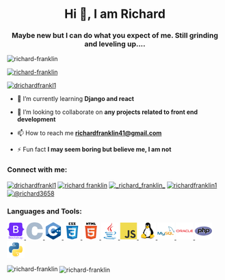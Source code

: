 <h1 align="center">Hi 👋, I am Richard</h1>
<h3 align="center">Maybe new but I can do what you expect of me. Still grinding and leveling up....</h3>

<p align="left"> <img src="https://komarev.com/ghpvc/?username=richard-franklin&label=Profile%20views&color=0e75b6&style=flat" alt="richard-franklin" /> </p>

<p align="left"> <a href="https://github.com/ryo-ma/github-profile-trophy"><img src="https://github-profile-trophy.vercel.app/?username=richard-franklin" alt="richard-franklin" /></a> </p>

<p align="left"> <a href="https://twitter.com/drichardfrankl1" target="blank"><img src="https://img.shields.io/twitter/follow/drichardfrankl1?logo=twitter&style=for-the-badge" alt="drichardfrankl1" /></a> </p>

- 🌱 I’m currently learning **Django and react**

- 👯 I’m looking to collaborate on **any projects related to front end development**

- 📫 How to reach me **richardfranklin41@gmail.com**

- ⚡ Fun fact **I may seem boring but believe me, I am not**

<h3 align="left">Connect with me:</h3>
<p align="left">
<a href="https://twitter.com/DRichardFrankl1" target="blank"><img align="center" src="https://cdn.jsdelivr.net/npm/simple-icons@3.0.1/icons/twitter.svg" alt="drichardfrankl1" height="30" width="40" /></a>
<a href="https://fb.com/Richard Franklin" target="blank"><img align="center" src="https://cdn.jsdelivr.net/npm/simple-icons@3.0.1/icons/facebook.svg" alt="richard franklin" height="30" width="40" /></a>
<a href="https://instagram.com/_richard_franklin_" target="blank"><img align="center" src="https://cdn.jsdelivr.net/npm/simple-icons@3.0.1/icons/instagram.svg" alt="_richard_franklin_" height="30" width="40" /></a>
<a href="https://www.hackerrank.com/richardfranklin1" target="blank"><img align="center" src="https://cdn.jsdelivr.net/npm/simple-icons@3.0.1/icons/hackerrank.svg" alt="richardfranklin1" height="30" width="40" /></a>
<a href="https://www.hackerearth.com/@richard3658" target="blank"><img align="center" src="https://cdn.jsdelivr.net/npm/simple-icons@3.0.1/icons/hackerearth.svg" alt="@richard3658" height="30" width="40" /></a>
</p>

<h3 align="left">Languages and Tools:</h3>
<p align="left"> <a href="https://getbootstrap.com" target="_blank"> <img src="https://raw.githubusercontent.com/devicons/devicon/master/icons/bootstrap/bootstrap-plain-wordmark.svg" alt="bootstrap" width="40" height="40"/> </a> <a href="https://www.cprogramming.com/" target="_blank"> <img src="https://raw.githubusercontent.com/devicons/devicon/master/icons/c/c-original.svg" alt="c" width="40" height="40"/> </a> <a href="https://www.w3schools.com/cpp/" target="_blank"> <img src="https://raw.githubusercontent.com/devicons/devicon/master/icons/cplusplus/cplusplus-original.svg" alt="cplusplus" width="40" height="40"/> </a> <a href="https://www.w3schools.com/css/" target="_blank"> <img src="https://raw.githubusercontent.com/devicons/devicon/master/icons/css3/css3-original-wordmark.svg" alt="css3" width="40" height="40"/> </a> <a href="https://www.w3.org/html/" target="_blank"> <img src="https://raw.githubusercontent.com/devicons/devicon/master/icons/html5/html5-original-wordmark.svg" alt="html5" width="40" height="40"/> </a> <a href="https://www.java.com" target="_blank"> <img src="https://raw.githubusercontent.com/devicons/devicon/master/icons/java/java-original.svg" alt="java" width="40" height="40"/> </a> <a href="https://developer.mozilla.org/en-US/docs/Web/JavaScript" target="_blank"> <img src="https://raw.githubusercontent.com/devicons/devicon/master/icons/javascript/javascript-original.svg" alt="javascript" width="40" height="40"/> </a> <a href="https://www.linux.org/" target="_blank"> <img src="https://raw.githubusercontent.com/devicons/devicon/master/icons/linux/linux-original.svg" alt="linux" width="40" height="40"/> </a> <a href="https://www.mysql.com/" target="_blank"> <img src="https://raw.githubusercontent.com/devicons/devicon/master/icons/mysql/mysql-original-wordmark.svg" alt="mysql" width="40" height="40"/> </a> <a href="https://www.oracle.com/" target="_blank"> <img src="https://raw.githubusercontent.com/devicons/devicon/master/icons/oracle/oracle-original.svg" alt="oracle" width="40" height="40"/> </a> <a href="https://www.php.net" target="_blank"> <img src="https://raw.githubusercontent.com/devicons/devicon/master/icons/php/php-original.svg" alt="php" width="40" height="40"/> </a> <a href="https://www.python.org" target="_blank"> <img src="https://raw.githubusercontent.com/devicons/devicon/master/icons/python/python-original.svg" alt="python" width="40" height="40"/> </a> </p>

<p><img align="left" src="https://github-readme-stats.vercel.app/api/top-langs?username=richard-franklin&show_icons=true&locale=en&layout=compact" alt="richard-franklin" /></p>

<p>&nbsp;<img align="center" src="https://github-readme-stats.vercel.app/api?username=richard-franklin&show_icons=true&locale=en" alt="richard-franklin" /></p>
